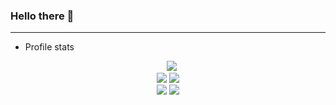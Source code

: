 ### Hello there 👋

* * *
-   Profile stats

<div align="center">&nbsp;&nbsp;
  <img src="http://github-profile-summary-cards.vercel.app/api/cards/profile-details?username=LittleDevo4ka&theme=dark"/>
</div>

<div align="center">
  <img src="http://github-profile-summary-cards.vercel.app/api/cards/repos-per-language?username=LittleDevo4ka&theme=dark"/>
  <img src="http://github-profile-summary-cards.vercel.app/api/cards/most-commit-language?username=LittleDevo4ka&theme=dark"/>
</div>

<div align="center">
  <img src="http://github-profile-summary-cards.vercel.app/api/cards/stats?username=LittleDevo4ka&theme=dark"/>
  <img src="http://github-profile-summary-cards.vercel.app/api/cards/productive-time?username=LittleDevo4ka&theme=dark&utcOffset=3"/>
</div>





